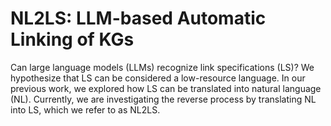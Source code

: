 # NL2LS: LLM-based Automatic Linking of KGs

Can large language models (LLMs) recognize link specifications (LS)? We hypothesize that LS can be considered a low-resource language. In our previous work, we explored how LS can be translated into natural language (NL). Currently, we are investigating the reverse process by translating NL into LS, which we refer to as NL2LS.  